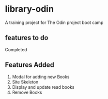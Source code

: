 # library-odin

A training project for The Odin project boot camp

## features to do

Completed

## Features Added

1. Modal for adding new Books
2. Site Skeleton
3. Display and update read books
4. Remove Books
